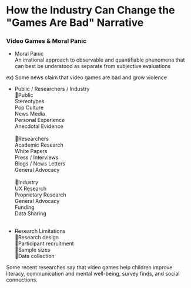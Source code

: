 # How the Industry Can Change the "Games Are Bad" Narrative

### Video Games & Moral Panic
- Moral Panic<br>
  An irrational approach to observable and quantifiable phenomena that can best be understood as separate from subjective evaluations<br>

ex) Some news claim that video games are bad and grow violence<br>

- Public / Researchers / Industry<br>
🔹Public<br>
Stereotypes<br>
Pop Culture<br>
News Media<br>
Personal Experience<br>
Anecdotal Evidence<br><br>
🔹Researchers<br>
Academic Research<br>
White Papers<br>
Press / Interviews<br>
Blogs / News Letters<br>
General Advocacy<br><br>
🔹Industry<br>
UX Research<br>
Proprietary Research<br>
General Advocacy<br>
Funding<br>
Data Sharing<br><br>

- Research Limitations<br>
🔹Research design<br>
🔹Participant recruitment<br>
🔹Sample sizes<br>
🔹Data collection<br>

Some recent researches say that video games help children improve literacy, communication and mental well-being, survey finds, and social connections.

